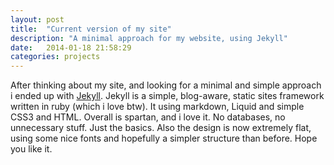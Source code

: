 ```yaml
---
layout: post
title:  "Current version of my site"
description: "A minimal approach for my website, using Jekyll"
date:   2014-01-18 21:58:29
categories: projects
---
```

After thinking about my site, and looking for a minimal and simple approach i ended up with [Jekyll](http://jekyllrb.com/). Jekyll is a simple, blog-aware, static sites framework written in ruby (which i love btw). It using markdown, Liquid and simple CSS3 and HTML. Overall is spartan, and i love it. No databases, no unnecessary stuff. Just the basics. Also the design is now extremely flat, using some nice fonts and hopefully a simpler structure than before. Hope you like it.